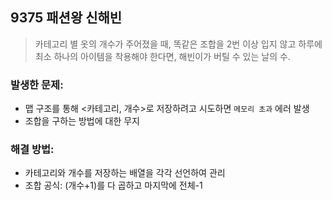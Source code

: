 ## 9375 패션왕 신해빈

> 카테고리 별 옷의 개수가 주어졌을 때, 똑같은 조합을 2번 이상 
> 입지 않고 하루에 최소 하나의 아이템을 착용해야 한다면, 해빈이가
> 버틸 수 있는 날의 수.

### 발생한 문제:

- 맵 구조를 통해 <카테고리, 개수>로 저장하려고 시도하면 `메모리 초과` 에러 발생
- 조합을 구하는 방법에 대한 무지

### 해결 방법:

- 카테고리와 개수를 저장하는 배열을 각각 선언하여 관리
- 조합 공식: (개수+1)를 다 곱하고 마지막에 전체-1



